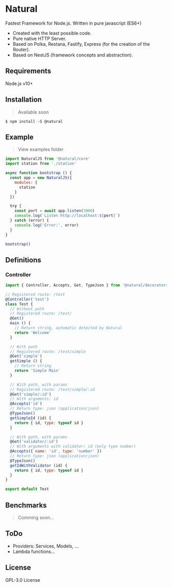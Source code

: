 # Natural

Fastest Framework for Node.js. Written in pure javascript (ES6+)

  - Created with the least possible code.
  - Pure native HTTP Server.
  - Based on Polka, Restana, Fastify, Express (for the creation of the Router).
  - Based on NestJS (framework concepts and abstraction).

## Requirements
Node.js v10+

## Installation

> Available soon
```
$ npm install -S @natural
```

## Example
> View examples folder

```js
import NaturalJS from '@natural/core'
import station from './station'

async function bootstrap () {
  const app = new NaturalJS({
    modules: {
      station
    }
  })

  try {
    const port = await app.listen(3000)
    console.log(`Listen http://localhost:${port}`)
  } catch (error) {
    console.log('Error:', error)
  }
}

bootstrap()
```

## Definitions

### Controller

```js
import { Controller, Accepts, Get, TypeJson } from '@natural/decorators'

// Registered route: /test
@Controller('test')
class Test {
  // Without path
  // Registered route: /test/
  @Get()
  main () {
    // Return string, automatic detected by Natural
    return 'Welcome'
  }

  // With path
  // Registered route: /test/simple
  @Get('simple')
  getSimple () {
    // Return string
    return 'Simple Main'
  }

  // With path, with params
  // Registered route: /test/simple/:id
  @Get('simple/:id')
  // With arguments: id
  @Accepts('id')
  // Return type: json (application/json)
  @TypeJson()
  getSimpleId (id) {
    return { id, type: typeof id }
  }

  // With path, with params
  @Get('validator/:id')
  // With arguments with validator: id (only type number)
  @Accepts({ name: 'id', type: 'number' })
  // Return type: json (application/json)
  @TypeJson()
  getIdWithValidator (id) {
    return { id, type: typeof id }
  }
}

export default Test
```


## Benchmarks
> Comming soon...

## ToDo

 - Providers: Services, Models, ...
 - Lambda functions...

License
----

GPL-3.0 License